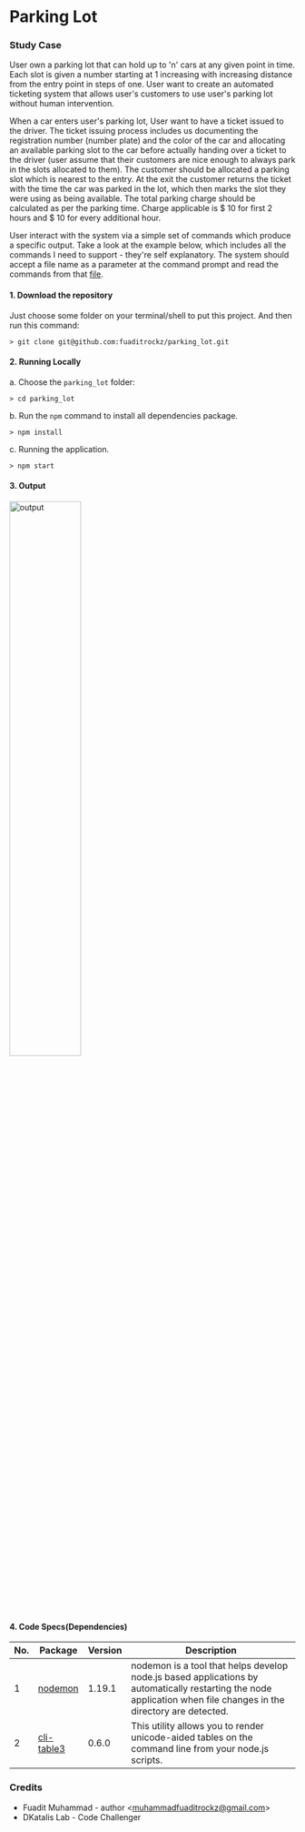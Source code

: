 # Parking Lot

### Study Case

User own a parking lot that can hold up to 'n' cars at any given point in time. Each slot is given a number starting at 1 increasing with increasing distance from the entry point in steps of one. User want to create an automated ticketing system that allows user's customers to use user's parking lot without human intervention.

When a car enters user's parking lot, User want to have a ticket issued to the driver. The ticket issuing process includes us documenting the registration number (number plate) and the color of the car and allocating an available parking slot to the car before actually handing over a ticket to the driver (user assume that their customers are nice enough to always park in the slots allocated to them). The customer should be allocated a parking slot which is nearest to the entry. At the exit the customer returns the ticket with the time the car was parked in the lot, which then marks the slot they were using as being available. The total parking charge should be calculated as per the parking time. Charge applicable is $ 10 for first 2 hours and $ 10 for every additional hour.

User interact with the system via a simple set of commands which produce a specific output. Take a look at the example below, which includes all the commands
I need to support - they're self explanatory. The system should accept a file name as a parameter at the command prompt and read the commands from that [file](https://github.com/fuaditrockz/parking_lot/blob/master/file_input.txt).

#### 1. Download the repository
Just choose some folder on your terminal/shell to put this project. And then run this command:
```
> git clone git@github.com:fuaditrockz/parking_lot.git
```

#### 2. Running Locally

a. Choose the `parking_lot` folder:
```
> cd parking_lot
```

b. Run the `npm` command to install all dependencies package.
```
> npm install
```

c. Running the application.
```
> npm start
```

#### 3. Output

<div align="left">
    <img src="https://res.cloudinary.com/telecreativenow/image/upload/v1592031302/output.png" alt="output" width="50%">
</div>

#### 4. Code Specs(Dependencies)

No. | Package | Version | Description
----|---------|---------|------------
1 | [nodemon](https://www.npmjs.com/package/nodemon) | 1.19.1 | nodemon is a tool that helps develop node.js based applications by automatically restarting the node application when file changes in the directory are detected.
2 | [cli-table3](https://www.npmjs.com/package/cli-table) | 0.6.0 | This utility allows you to render unicode-aided tables on the command line from your node.js scripts.

### Credits

* Fuadit Muhammad - author <[muhammadfuaditrockz@gmail.com](muhammadfuaditrockz@gmail.com)>
* DKatalis Lab - Code Challenger